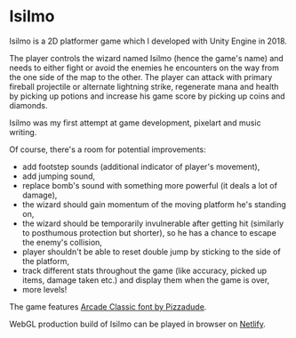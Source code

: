 # Isilmo
 
Isilmo is a 2D platformer game which I developed with Unity Engine in 2018.

The player controls the wizard named Isilmo (hence the game's name) and needs to either fight or avoid the enemies he encounters on the way from the one side of the map to the other. The player can attack with primary fireball projectile or alternate lightning strike, regenerate mana and health by picking up potions and increase his game score by picking up coins and diamonds.

Isilmo was my first attempt at game development, pixelart and music writing.

Of course, there's a room for potential improvements:
- add footstep sounds (additional indicator of player's movement),
- add jumping sound,
- replace bomb's sound with something more powerful (it deals a lot of damage),
- the wizard should gain momentum of the moving platform he's standing on,
- the wizard should be temporarily invulnerable after getting hit (similarly to posthumous protection but shorter), so he has a chance to escape the enemy's collision,
- player shouldn't be able to reset double jump by sticking to the side of the platform,
- track different stats throughout the game (like accuracy, picked up items, damage taken etc.) and display them when the game is over,
- more levels!

The game features [Arcade Classic font by Pizzadude](https://www.dafont.com/arcade-classic-2.font).

WebGL production build of Isilmo can be played in browser on [Netlify](https://practical-yalow-38aaf1.netlify.app/).
